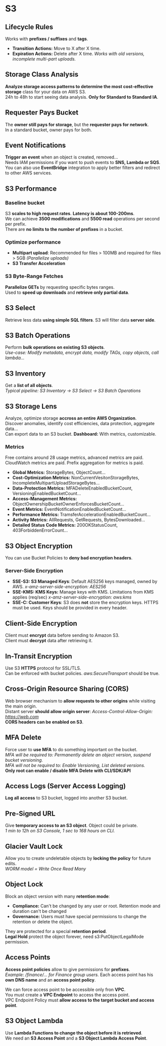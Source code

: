 # S3

## Lifecycle Rules

Works with **prefixes / suffixes** and **tags**.
- **Transition Actions:** Move to X after X time.
- **Expiration Actions:** Delete after X time. *Works with old versions, incomplete multi-part uploads.*


## Storage Class Analysis

**Analyze storage access patterns to determine the most cost-effective storage** class for your data on AWS S3.  
24h to 48h to start seeing data analysis. **Only for Standard to Standard IA**.

## Requester Pays Bucket

The **owner still pays for storage**, but the **requester pays for network**.  
In a standard bucket, owner pays for both.

## Event Notifications

**Trigger an event** when an object is created, removed...  
Needs IAM permissions if you want to push events to **SNS, Lambda or SQS**.  
You can also use **EventBridge** integration to apply better filters and redirect to other AWS services.

## S3 Performance

### Baseline bucket

S3 **scales to high request rates**. **Latency is about 100-200ms**.  
We can achieve **3500 modifications** and **5500 read** operations per second per prefix.  
There are **no limits to the number of prefixes** in a bucket.

### Optimize performance

- **Multipart upload**: Recommended for files > 100MB and required for files > 5GB *(Parallelize uploads)*
- **S3 Transfer Acceleration**

### S3 Byte-Range Fetches

**Parallelize GETs** by requesting specific bytes ranges.  
Used to **speed up downloads** and **retrieve only partial data**.


## S3 Select

Retrieve less data **using simple SQL filters**. S3 will filter data **server side**.  

## S3 Batch Operations

Perform **bulk operations on existing S3 objects**.  
*Use-case: Modify metadata, encrypt data, modify TAGs, copy objects, call lambda...*

## S3 Inventory

Get a **list of all objects**.  
*Typical pipeline: S3 Inventory -> S3 Select -> S3 Batch Operations*

## S3 Storage Lens

Analyze, optimize storage **accross an entire AWS Organization**.  
Discover anomalies, identify cost efficiencies, data protection, aggregate data...  
Can export data to an S3 bucket. **Dashboard:** With metrics, customizable.

### Metrics

Free contains around 28 usage metrics, advanced metrics are paid.  
CloudWatch metrics are paid. Prefix aggregation for metrics is paid.

- **Global Metrics:** StorageBytes, ObjectCount...
- **Cost-Optimization Metrics:** NonCurrentVesitonStorageBytes, IncompleteMultipartUploadStorageBytes...
- **Data-Protection Metrics:** MFADeleteEnabledBucketCount, VersioningEnabledBucketCount...
- **Access-Management Metrics:** ObjectOwnershipBucketOwnerEnforcesBucketCount...
- **Event Metrics:** EventNotificationEnabledBucketCount...
- **Performance Metrics:** TramsferAccelerationEnabledBucketCount...
- **Activity Metrics:** AllRequests, GetRequests, BytesDownloaded...
- **Detailed Status Code Metrics:** 200OKStatusCount, 403ForbiddenErrorCount...

## S3 Object Encryption

You can use Bucket Policies to **deny bad encryption headers**.

### Server-Side Encryption

- **SSE-S3: S3 Managed Keys**: Default AES256 keys managed, owned by AWS. *x-amz-server-side-encryption: AES256*
- **SSE-KMS: KMS Keys:** Manage keys with KMS. Limitations from KMS applies (req/sec) *x-amz-server-side-encryption: aws:kms*
- **SSE-C: Customer Keys**: S3 does **not** store the encryption keys. HTTPS must be used. Keys should be provided in every header.

## Client-Side Encryption

Client must **encrypt** data before sending to Amazon S3.  
Client must **decrypt** data after retrieving it. 

## In-Transit Encryption

Use S3 **HTTPS** protocol for SSL/TLS.  
Can be enforced with bucket policies. *aws:SecureTransport* should be true.

## Cross-Origin Resource Sharing (CORS)

Web browser mechanism to **allow requests to other origins** while visiting the main origin.  
Distant server **should allow origin server**: *Access-Control-Allow-Origin: https://web.com*  
**CORS headers can be enabled on S3**.

## MFA Delete

Force user to **use MFA** to do something important on the bucket.  
*MFA will be required to: Permanently delete an object version, suspend bucket versioning.*  
*MFA will not be required to: Enable Versioning, List deleted versions.*  
**Only root can enable / disable MFA Delete with CLI/SDK/API**

## Access Logs (Server Access Logging)

**Log all access** to S3 bucket, logged into another S3 bucket.

## Pre-Signed URL

Give **temporary access to an S3 object**. Object could be private.  
*1 min to 12h on S3 Console, 1 sec to 168 hours on CLI.*

## Glacier Vault Lock

Allow you to create undeletable objects by **locking the policy** for future edits.  
*WORM model = Write Once Read Many*

## Object Lock

Block an object version with many **retention mode**:
- **Compliance:** Can't be changed by any user or root. Retention mode and duration can't be changed
- **Governance:** Users must have special permissions to change the retention or delete the object.

They are protected for a special **retention period**.  
**Legal Hold** protect the object forever, need s3:PutObjectLegalMode permission.

## Access Points

**Access point policies** allow to give permissions for **prefixes**.  
*Example: /finance/... for Finance group users.*
Each access point has his **own DNS name** and an **access point policy**.

We can force access point to be accessible only fron **VPC**.  
You must create a **VPC Endpoint** to access the access point.  
VPC Endpoint Policy must **allow access to the target bucket and access point**.

## S3 Object Lambda

Use **Lambda Functions to change the object before it is retrieved**.  
We need an **S3 Access Point** and a **S3 Object Lambda Access Point**.  

